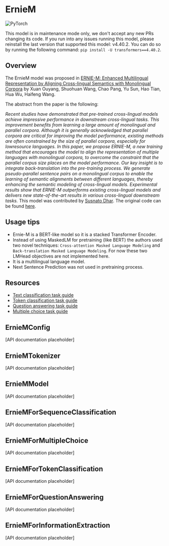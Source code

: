 <!--Copyright 2023 The HuggingFace and Baidu Team. All rights reserved.

Licensed under the Apache License, Version 2.0 (the "License"); you may not use this file except in compliance with
the License. You may obtain a copy of the License at

http://www.apache.org/licenses/LICENSE-2.0

Unless required by applicable law or agreed to in writing, software distributed under the License is distributed on
an "AS IS" BASIS, WITHOUT WARRANTIES OR CONDITIONS OF ANY KIND, either express or implied. See the License for the
specific language governing permissions and limitations under the License.

⚠️ Note that this file is in Markdown but contain specific syntax for our doc-builder (similar to MDX) that may not be
rendered properly in your Markdown viewer.

-->

# ErnieM

<div class="flex flex-wrap space-x-1">
<img alt="PyTorch" src="https://img.shields.io/badge/PyTorch-DE3412?style=flat&logo=pytorch&logoColor=white">
</div>

<Tip warning={true}>

This model is in maintenance mode only, we don't accept any new PRs changing its code.
If you run into any issues running this model, please reinstall the last version that supported this model: v4.40.2.
You can do so by running the following command: `pip install -U transformers==4.40.2`.

</Tip>

## Overview

The ErnieM model was proposed in [ERNIE-M: Enhanced Multilingual Representation by Aligning
Cross-lingual Semantics with Monolingual Corpora](https://arxiv.org/abs/2012.15674)  by Xuan Ouyang, Shuohuan Wang, Chao Pang, Yu Sun,
Hao Tian, Hua Wu, Haifeng Wang.

The abstract from the paper is the following:

*Recent studies have demonstrated that pre-trained cross-lingual models achieve impressive performance in downstream cross-lingual tasks. This improvement benefits from learning a large amount of monolingual and parallel corpora. Although it is generally acknowledged that parallel corpora are critical for improving the model performance, existing methods are often constrained by the size of parallel corpora, especially for lowresource languages. In this paper, we propose ERNIE-M, a new training method that encourages the model to align the representation of multiple languages with monolingual corpora, to overcome the constraint that the parallel corpus size places on the model performance. Our key insight is to integrate back-translation into the pre-training process. We generate pseudo-parallel sentence pairs on a monolingual corpus to enable the learning of semantic alignments between different languages, thereby enhancing the semantic modeling of cross-lingual models. Experimental results show that ERNIE-M outperforms existing cross-lingual models and delivers new state-of-the-art results in various cross-lingual downstream tasks.*
This model was contributed by [Susnato Dhar](https://huggingface.co/susnato). The original code can be found [here](https://github.com/PaddlePaddle/PaddleNLP/tree/develop/paddlenlp/transformers/ernie_m).


## Usage tips

- Ernie-M is a BERT-like model so it is a stacked Transformer Encoder.
- Instead of using MaskedLM for pretraining (like BERT) the authors used two novel techniques: `Cross-attention Masked Language Modeling` and `Back-translation Masked Language Modeling`. For now these two LMHead objectives are not implemented here.
- It is a multilingual language model.
- Next Sentence Prediction was not used in pretraining process.

## Resources

- [Text classification task guide](../tasks/sequence_classification)
- [Token classification task guide](../tasks/token_classification)
- [Question answering task guide](../tasks/question_answering)
- [Multiple choice task guide](../tasks/multiple_choice)

## ErnieMConfig

[API documentation placeholder]


## ErnieMTokenizer

[API documentation placeholder]


## ErnieMModel

[API documentation placeholder]

## ErnieMForSequenceClassification

[API documentation placeholder]


## ErnieMForMultipleChoice

[API documentation placeholder]


## ErnieMForTokenClassification

[API documentation placeholder]


## ErnieMForQuestionAnswering

[API documentation placeholder]

## ErnieMForInformationExtraction

[API documentation placeholder]